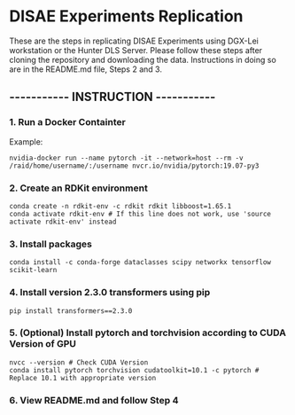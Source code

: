 # DISAE Experiments Replication
These are the steps in replicating DISAE Experiments using DGX-Lei workstation or the Hunter DLS Server. Please follow these steps after cloning the repository and downloading the data. Instructions in doing so are in the README.md file, Steps 2 and 3.

## ----------- INSTRUCTION -----------
### 1. Run a Docker Containter 
Example:
```
nvidia-docker run --name pytorch -it --network=host --rm -v /raid/home/username/:/username nvcr.io/nvidia/pytorch:19.07-py3
```

### 2. Create an RDKit environment
```
conda create -n rdkit-env -c rdkit rdkit libboost=1.65.1
conda activate rdkit-env # If this line does not work, use 'source activate rdkit-env' instead 
```

### 3. Install packages
```
conda install -c conda-forge dataclasses scipy networkx tensorflow scikit-learn
```

### 4. Install version 2.3.0 transformers using pip 
```
pip install transformers==2.3.0
```

### 5. (Optional) Install pytorch and torchvision according to CUDA Version of GPU
```
nvcc --version # Check CUDA Version
conda install pytorch torchvision cudatoolkit=10.1 -c pytorch # Replace 10.1 with appropriate version
```

### 6. View README.md and follow Step 4


